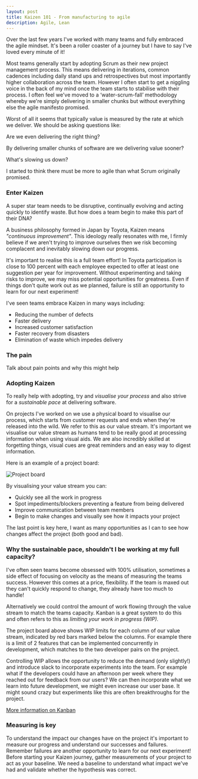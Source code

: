```yaml
---
layout: post
title: Kaizen 101 - From manufacturing to agile
description: Agile, Lean
---
```


Over the last few years I've worked with many teams and fully embraced the agile mindset.
It's been a roller coaster of a journey but I have to say I've loved every minute of it!

Most teams generally start by adopting Scrum as their new project management process.
This means delivering in iterations, common cadences including daily stand ups and retrospectives but most importantly higher collaboration across the team.
However I often start to get a niggling voice in the back of my mind once the team starts to stabilise with their process.
I often feel we've moved to a ‘water-scrum-fall’ methodology whereby we're simply delivering in smaller chunks but without everything else the agile manifesto promised.

Worst of all it seems that typically value is measured by the rate at which we deliver.
We should be asking questions like:

Are we even delivering the right thing?

By delivering smaller chunks of software are we delivering value sooner?

What's slowing us down?

I started to think there must be more to agile than what Scrum originally promised.

### Enter Kaizen
A super star team needs to be disruptive, continually evolving and acting quickly to identify waste.
But how does a team begin to make this part of their DNA?

A business philosophy formed in Japan by Toyota, Kaizen means *"continuous improvement"*.
This ideology really resonates with me, I firmly believe if we aren't trying to improve ourselves then we risk becoming complacent and inevitably slowing down our progress.

It's important to realise this is a full team effort! In Toyota participation is close to 100 percent
with each employee expected to offer at least one suggestion per year for improvement.
Without experimenting and taking risks to improve, we may miss potential opportunities for greatness.
Even if things don't quite work out as we planned, failure is still an opportunity to learn for our next experiment!

I've seen teams embrace Kaizen in many ways including:

* Reducing the number of defects
* Faster delivery
* Increased customer satisfaction
* Faster recovery from disasters
* Elimination of waste which impedes delivery

### The pain
Talk about pain points and why this might help

### Adopting Kaizen
To really help with adopting, try and *visualise your process* and also strive for a *sustainable pace* at delivering software.

On projects I've worked on we use a physical board to visualise our process, which starts from customer requests and ends when they're released into the wild.
We refer to this as our value stream. It's important we visualise our value stream as humans tend to be really good at processing information when using visual aids.
We are also incredibly skilled at forgetting things, visual cues are great reminders and an easy way to digest information.

Here is an example of a project board:

![Project board](http://leankit.com/kanban/why-use-kanban-boards/what-is-a-kanban-board-illustration.jpg "Kanban board")

By visualising your value stream you can:

* Quickly see all the work in progress
* Spot impediments/blockers preventing a feature from being delivered
* Improve communication between team members
* Begin to make changes and visually see how it impacts your project

The last point is key here, I want as many opportunities as I can to see how changes affect the project (both good and bad).

### Why the sustainable pace, shouldn't I be working at my full capacity?
I've often seen teams become obsessed with 100% utilisation, sometimes a side effect of focusing on velocity as the means of measuring the teams success.
However this comes at a price, flexibility. If the team is maxed out they can't quickly respond to change, they already have too much to handle!

Alternatively we could control the amount of work flowing through the value stream to match the teams capacity.
Kanban is a great system to do this and often refers to this as *limiting your work in progress (WIP)*.

The project board above shows WIP limits for each column of our value stream, indicated by red bars marked below the columns.
For example there is a limit of 2 features that can be implemented concurrently in development, which matches to the two developer pairs on the project.

Controlling WIP allows the opportunity to reduce the demand (only slightly!) and introduce slack to incorporate experiments into the team.
For example what if the developers could have an afternoon per week where they reached out for feedback from our users?
We can then incorporate what we learn into future development, we might even increase our user base.
It might sound crazy but experiments like this are often breakthroughs for the project.

[More information on Kanban](https://www.google.com)

### Measuring is key
To understand the impact our changes have on the project it's important to measure our progress and understand our successes and failures.
Remember failures are another opportunity to learn for our next experiment!
Before starting your Kaizen journey, gather measurements of your project to act as your baseline.
We need a baseline to understand what impact we've had and validate whether the hypothesis was correct.
